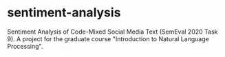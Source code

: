 # sentiment-analysis
Sentiment Analysis of Code-Mixed Social Media Text (SemEval 2020 Task 9). A project for the graduate course "Introduction to Natural Language Processing".
